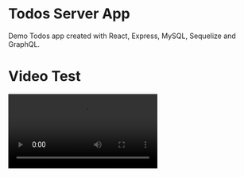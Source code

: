 # Todos Server App
Demo Todos app created with React, Express, MySQL, Sequelize and GraphQL.

# Video Test
![Test video](https://www.w3schools.com/tags/movie.mp4)